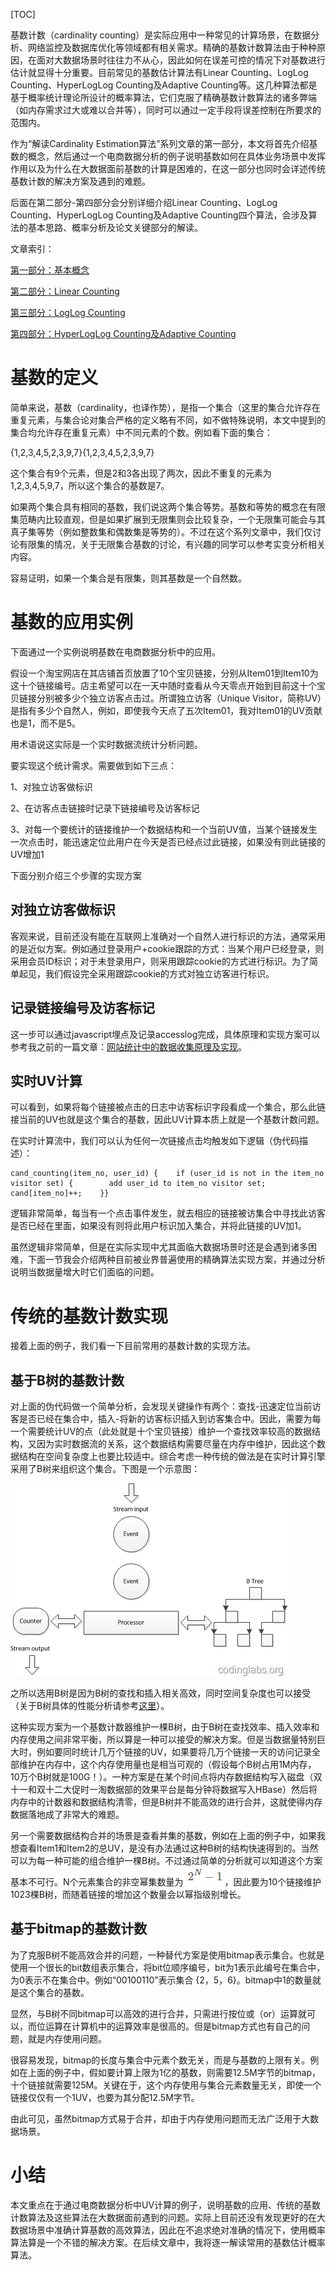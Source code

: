 [TOC]

基数计数（cardinality counting）是实际应用中一种常见的计算场景，在数据分析、网络监控及数据库优化等领域都有相关需求。精确的基数计数算法由于种种原因，在面对大数据场景时往往力不从心，因此如何在误差可控的情况下对基数进行估计就显得十分重要。目前常见的基数估计算法有Linear Counting、LogLog Counting、HyperLogLog Counting及Adaptive Counting等。这几种算法都是基于概率统计理论所设计的概率算法，它们克服了精确基数计数算法的诸多弊端（如内存需求过大或难以合并等），同时可以通过一定手段将误差控制在所要求的范围内。

作为“解读Cardinality Estimation算法”系列文章的第一部分，本文将首先介绍基数的概念，然后通过一个电商数据分析的例子说明基数如何在具体业务场景中发挥作用以及为什么在大数据面前基数的计算是困难的，在这一部分也同时会详述传统基数计数的解决方案及遇到的难题。

后面在第二部分-第四部分会分别详细介绍Linear Counting、LogLog Counting、HyperLogLog Counting及Adaptive Counting四个算法，会涉及算法的基本思路、概率分析及论文关键部分的解读。

文章索引：

[第一部分：基本概念](http://blog.codinglabs.org/articles/algorithms-for-cardinality-estimation-part-i.html)

[第二部分：Linear Counting](http://blog.codinglabs.org/articles/algorithms-for-cardinality-estimation-part-ii.html)

[第三部分：LogLog Counting](http://blog.codinglabs.org/articles/algorithms-for-cardinality-estimation-part-iii.html)

[第四部分：HyperLogLog Counting及Adaptive Counting](http://blog.codinglabs.org/articles/algorithms-for-cardinality-estimation-part-iv.html)

# 基数的定义

简单来说，基数（cardinality，也译作势），是指一个集合（这里的集合允许存在重复元素，与集合论对集合严格的定义略有不同，如不做特殊说明，本文中提到的集合均允许存在重复元素）中不同元素的个数。例如看下面的集合：

{1,2,3,4,5,2,3,9,7}{1,2,3,4,5,2,3,9,7}

这个集合有9个元素，但是2和3各出现了两次，因此不重复的元素为1,2,3,4,5,9,7，所以这个集合的基数是7。

如果两个集合具有相同的基数，我们说这两个集合等势。基数和等势的概念在有限集范畴内比较直观，但是如果扩展到无限集则会比较复杂，一个无限集可能会与其真子集等势（例如整数集和偶数集是等势的）。不过在这个系列文章中，我们仅讨论有限集的情况，关于无限集合基数的讨论，有兴趣的同学可以参考实变分析相关内容。

容易证明，如果一个集合是有限集，则其基数是一个自然数。

# 基数的应用实例

下面通过一个实例说明基数在电商数据分析中的应用。

假设一个淘宝网店在其店铺首页放置了10个宝贝链接，分别从Item01到Item10为这十个链接编号。店主希望可以在一天中随时查看从今天零点开始到目前这十个宝贝链接分别被多少个独立访客点击过。所谓独立访客（Unique Visitor，简称UV）是指有多少个自然人，例如，即使我今天点了五次Item01，我对Item01的UV贡献也是1，而不是5。

用术语说这实际是一个实时数据流统计分析问题。

要实现这个统计需求。需要做到如下三点：

1、对独立访客做标识

2、在访客点击链接时记录下链接编号及访客标记

3、对每一个要统计的链接维护一个数据结构和一个当前UV值，当某个链接发生一次点击时，能迅速定位此用户在今天是否已经点过此链接，如果没有则此链接的UV增加1

下面分别介绍三个步骤的实现方案

## 对独立访客做标识

客观来说，目前还没有能在互联网上准确对一个自然人进行标识的方法，通常采用的是近似方案。例如通过登录用户+cookie跟踪的方式：当某个用户已经登录，则采用会员ID标识；对于未登录用户，则采用跟踪cookie的方式进行标识。为了简单起见，我们假设完全采用跟踪cookie的方式对独立访客进行标识。

## 记录链接编号及访客标记

这一步可以通过javascript埋点及记录accesslog完成，具体原理和实现方案可以参考我之前的一篇文章：[网站统计中的数据收集原理及实现](http://www.codinglabs.org/html/how-web-analytics-data-collection-system-work.html)。

## 实时UV计算

可以看到，如果将每个链接被点击的日志中访客标识字段看成一个集合，那么此链接当前的UV也就是这个集合的基数，因此UV计算本质上就是一个基数计数问题。

在实时计算流中，我们可以认为任何一次链接点击均触发如下逻辑（伪代码描述）：

```
cand_counting(item_no, user_id) {    if (user_id is not in the item_no visitor set) {        add user_id to item_no visitor set;        cand[item_no]++;    }}
```

逻辑非常简单，每当有一个点击事件发生，就去相应的链接被访集合中寻找此访客是否已经在里面，如果没有则将此用户标识加入集合，并将此链接的UV加1。

虽然逻辑非常简单，但是在实际实现中尤其面临大数据场景时还是会遇到诸多困难，下面一节我会介绍两种目前被业界普遍使用的精确算法实现方案，并通过分析说明当数据量增大时它们面临的问题。

# 传统的基数计数实现

接着上面的例子，我们看一下目前常用的基数计数的实现方法。

## 基于B树的基数计数

对上面的伪代码做一个简单分析，会发现关键操作有两个：查找-迅速定位当前访客是否已经在集合中，插入-将新的访客标识插入到访客集合中。因此，需要为每一个需要统计UV的点（此处就是十个宝贝链接）维护一个查找效率较高的数据结构，又因为实时数据流的关系，这个数据结构需要尽量在内存中维护，因此这个数据结构在空间复杂度上也要比较适中。综合考虑一种传统的做法是在实时计算引擎采用了B树来组织这个集合。下图是一个示意图：

![img](%E5%9F%BA%E6%95%B0%E8%AE%A1%E6%95%B01%20-%20%E5%9F%BA%E7%A1%80%E6%A6%82%E5%BF%B5.assets/1.png)

之所以选用B树是因为B树的查找和插入相关高效，同时空间复杂度也可以接受（关于B树具体的性能分析请参考[这里](http://en.wikipedia.org/wiki/B-tree)）。

这种实现方案为一个基数计数器维护一棵B树，由于B树在查找效率、插入效率和内存使用之间非常平衡，所以算是一种可以接受的解决方案。但是当数据量特别巨大时，例如要同时统计几万个链接的UV，如果要将几万个链接一天的访问记录全部维护在内存中，这个内存使用量也是相当可观的（假设每个B树占用1M内存，10万个B树就是100G！）。一种方案是在某个时间点将内存数据结构写入磁盘（双十一和双十二大促时一淘数据部的效果平台是每分钟将数据写入HBase）然后将内存中的计数器和数据结构清零，但是B树并不能高效的进行合并，这就使得内存数据落地成了非常大的难题。

另一个需要数据结构合并的场景是查看并集的基数，例如在上面的例子中，如果我想查看Item1和Item2的总UV，是没有办法通过这种B树的结构快速得到的。当然可以为每一种可能的组合维护一棵B树。不过通过简单的分析就可以知道这个方案基本不可行。N个元素集合的非空幂集数量为![image-20210902125157354](%E5%9F%BA%E6%95%B0%E8%AE%A1%E6%95%B01%20-%20%E5%9F%BA%E7%A1%80%E6%A6%82%E5%BF%B5.assets/image-20210902125157354.png)，因此要为10个链接维护1023棵B树，而随着链接的增加这个数量会以幂指级别增长。

## 基于bitmap的基数计数

为了克服B树不能高效合并的问题，一种替代方案是使用bitmap表示集合。也就是使用一个很长的bit数组表示集合，将bit位顺序编号，bit为1表示此编号在集合中，为0表示不在集合中。例如“00100110”表示集合 {2，5，6}。bitmap中1的数量就是这个集合的基数。

显然，与B树不同bitmap可以高效的进行合并，只需进行按位或（or）运算就可以，而位运算在计算机中的运算效率是很高的。但是bitmap方式也有自己的问题，就是内存使用问题。

很容易发现，bitmap的长度与集合中元素个数无关，而是与基数的上限有关。例如在上面的例子中，假如要计算上限为1亿的基数，则需要12.5M字节的bitmap，十个链接就需要125M。关键在于，这个内存使用与集合元素数量无关，即使一个链接仅仅有一个1UV，也要为其分配12.5M字节。

由此可见，虽然bitmap方式易于合并，却由于内存使用问题而无法广泛用于大数据场景。

# 小结

本文重点在于通过电商数据分析中UV计算的例子，说明基数的应用、传统的基数计数算法及这些算法在大数据面前遇到的问题。实际上目前还没有发现更好的在大数据场景中准确计算基数的高效算法，因此在不追求绝对准确的情况下，使用概率算法算是一个不错的解决方案。在后续文章中，我将逐一解读常用的基数估计概率算法。